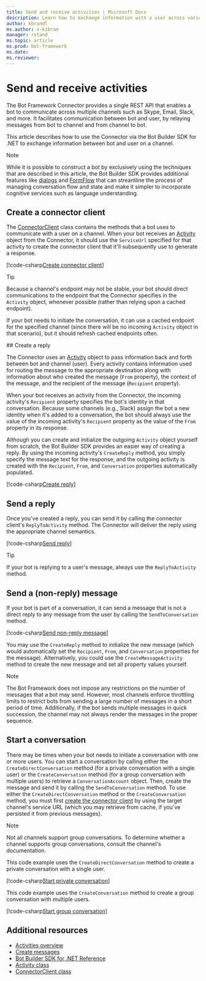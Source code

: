 ```yaml
---
title: Send and receive activities | Microsoft Docs
description: Learn how to exchange information with a user across various channels by using the Connector service via the Bot Builder SDK for .NET.
author: kbrandl
ms.author: v-kibran
manager: rstand
ms.topic: article
ms.prod: bot-framework
ms.date: 
ms.reviewer:
---
```


# Send and receive activities

The Bot Framework Connector provides a single REST API that enables a bot to communicate across multiple 
channels such as Skype, Email, Slack, and more. 
It facilitates communication between bot and user, by relaying messages from bot to channel 
and from channel to bot. 

This article describes how to use the Connector via the Bot Builder SDK for .NET to 
exchange information between bot and user on a channel. 

> [!NOTE]
> While it is possible to construct a bot by exclusively using the techniques that are described
> in this article, the Bot Builder SDK provides additional features like 
> [dialogs](bot-builder-dotnet-dialogs.md) and [FormFlow](bot-builder-dotnet-formflow.md) that 
> can streamline the process of managing conversation flow and state and 
> make it simpler to incorporate cognitive services such as language understanding.

## Create a connector client

The [ConnectorClient][ConnectorClient] class contains the methods that a bot uses to communicate with a user on a channel. 
When your bot receives an <a href="https://docs.microsoft.com/en-us/dotnet/api/microsoft.bot.connector.activity?view=botbuilder-3.8" target="_blank">Activity</a> object from the Connector, 
it should use the `ServiceUrl` specified for that activity to create the connector client that it'll 
subsequently use to generate a response. 

[!code-csharp[Create connector client](../includes/code/dotnet-send-and-receive.cs#createConnectorClient)]

> [!TIP]
> Because a channel's endpoint may not be stable, your bot should direct communications to the endpoint 
> that the Connector specifies in the `Activity` object, whenever possible (rather than relying upon a cached endpoint). 
>
> If your bot needs to initiate the conversation, it can use a cached endpoint for the specified channel 
> (since there will be no incoming `Activity` object in that scenario), but it should refresh cached endpoints often. 

##<a id="create-reply"></a> Create a reply

The Connector uses an [Activity](bot-builder-dotnet-activities.md) object to pass information back and forth between bot and channel (user). 
Every activity contains information used for routing the message to the appropriate destination 
along with information about who created the message (`From` property), 
the context of the message, and the recipient of the message (`Recipient` property).

When your bot receives an activity from the Connector, the incoming activity's `Recipient` property specifies 
the bot's identity in that conversation. 
Because some channels (e.g., Slack) assign the bot a new identity when it's added to a conversation, 
the bot should always use the value of the incoming activity's `Recipient` property as the value of 
the `From` property in its response.

Although you can create and initialize the outgoing `Activity` object yourself from scratch, 
the Bot Builder SDK provides an easier way of creating a reply. 
By using the incoming activity's `CreateReply` method, 
you simply specify the message text for the response, and the outgoing activity is created 
with the `Recipient`, `From`, and `Conversation` properties automatically populated.

[!code-csharp[Create reply](../includes/code/dotnet-send-and-receive.cs#createReply)]

## Send a reply

Once you've created a reply, you can send it by calling the connector client's `ReplyToActivity` method. 
The Connector will deliver the reply using the appropriate channel semantics. 

[!code-csharp[Send reply](../includes/code/dotnet-send-and-receive.cs#sendReply)]

> [!TIP]
> If your bot is replying to a user's message, always use the `ReplyToActivity` method.

## Send a (non-reply) message 

If your bot is part of a conversation, it can send a message that is not a direct reply to 
any message from the user by calling the `SendToConversation` method. 

[!code-csharp[Send non-reply message](../includes/code/dotnet-send-and-receive.cs#sendNonReplyMessage)]

You may use the `CreateReply` method to initialize the new message (which would automatically set 
the `Recipient`, `From`, and `Conversation` properties for the message). 
Alternatively, you could use the `CreateMessageActivity` method to create the new message 
and set all property values yourself.

> [!NOTE]
> The Bot Framework does not impose any restrictions on the number of messages that a bot may send. 
> However, most channels enforce throttling limits to restrict bots from sending a large number of messages in a short period of time. 
> Additionally, if the bot sends multiple messages in quick succession, 
> the channel may not always render the messages in the proper sequence.

## Start a conversation

There may be times when your bot needs to initiate a conversation with one or more users. 
You can start a conversation by calling either the `CreateDirectConversation` method (for a private conversation with a single user) 
or the `CreateConversation` method (for a group conversation with multiple users) 
to retrieve a `ConversationAccount` object. 
Then, create the message and send it by calling the `SendToConversation` method. 
To use either the `CreateDirectConversation` method or the `CreateConversation` method,
you must first [create the connector client](#create-a-connector-client) by using the target channel's service URL 
(which you may retrieve from cache, if you've persisted it from previous messages). 

> [!NOTE]
> Not all channels support group conversations. 
> To determine whether a channel supports group conversations, consult the channel's documentation.

This code example uses the `CreateDirectConversation` method to create a private conversation with a single user.

[!code-csharp[Start private conversation](../includes/code/dotnet-send-and-receive.cs#startPrivateConversation)]

This code example uses the `CreateConversation` method to create a group conversation with multiple users.

[!code-csharp[Start group conversation](../includes/code/dotnet-send-and-receive.cs#startGroupConversation)]

## Additional resources

- [Activities overview](bot-builder-dotnet-activities.md)
- [Create messages](bot-builder-dotnet-create-messages.md)
- <a href="https://docs.microsoft.com/en-us/dotnet/api/?view=botbuilder-3.8" target="_blank">Bot Builder SDK for .NET Reference</a>
- <a href="https://docs.microsoft.com/en-us/dotnet/api/microsoft.bot.connector.activity?view=botbuilder-3.8" target="_blank">Activity class</a>
- <a href="https://docs.microsoft.com/en-us/dotnet/api/microsoft.bot.connector.connectorclient?view=botbuilder-3.8" target="_blank">ConnectorClient class</a>

[ConnectorClient]: https://docs.microsoft.com/en-us/dotnet/api/microsoft.bot.connector.connectorclient?view=botbuilder-3.8